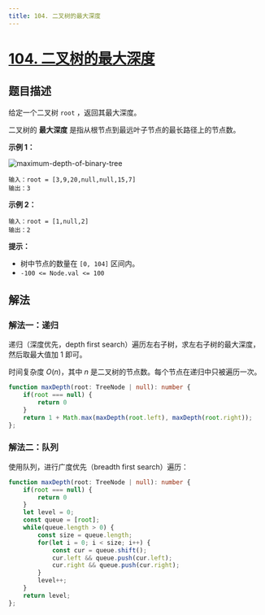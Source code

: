 ```yaml
---
title: 104. 二叉树的最大深度
---
```

# [104. 二叉树的最大深度](https://leetcode.cn/problems/maximum-depth-of-binary-tree)

## 题目描述

给定一个二叉树 `root` ，返回其最大深度。

二叉树的 **最大深度** 是指从根节点到最远叶子节点的最长路径上的节点数。

**示例 1：**

![maximum-depth-of-binary-tree](maximum-depth-of-binary-tree.png)

```
输入：root = [3,9,20,null,null,15,7]
输出：3
```

**示例 2：**

```
输入：root = [1,null,2]
输出：2
```

**提示：**

- 树中节点的数量在 `[0, 104]` 区间内。
- `-100 <= Node.val <= 100`

## 解法

### 解法一：递归

递归（深度优先，depth first search）遍历左右子树，求左右子树的最大深度，然后取最大值加 1 即可。

时间复杂度 $O(n)$，其中 $n$ 是二叉树的节点数。每个节点在递归中只被遍历一次。

```typescript
function maxDepth(root: TreeNode | null): number {
    if(root === null) {
        return 0
    }
    return 1 + Math.max(maxDepth(root.left), maxDepth(root.right));
};
```
### 解法二：队列

使用队列，进行广度优先（breadth first search）遍历：

```typescript
function maxDepth(root: TreeNode | null): number {
    if(root === null) {
        return 0
    }
    let level = 0;
    const queue = [root];
    while(queue.length > 0) {
        const size = queue.length;
        for(let i = 0; i < size; i++) {
            const cur = queue.shift();
            cur.left && queue.push(cur.left);
            cur.right && queue.push(cur.right);
        }
        level++;
    }
    return level;
};
```